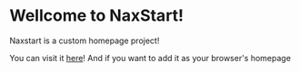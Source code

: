 <h1>Wellcome to NaxStart!</h1>
Naxstart is a custom homepage project!

You can visit it [here](https://lexizzi.github.io/NaxStart/homepage.html)! And if you want to add it as your browser's homepage


